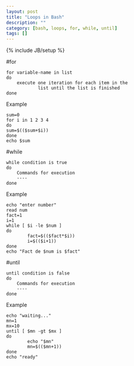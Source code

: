 ```yaml
---
layout: post
title: "Loops in Bash"
description: ""
category: [bash, loops, for, while, until]
tags: []
---
```

{% include JB/setup %}


#for

    for variable-name in list
    do
        execute one iteration for each item in the
                list until the list is finished
    done

Example

    sum=0
    for i in 1 2 3 4
    do
    sum=$(($sum+$i))
    done
    echo $sum


#while

    while condition is true
    do
        Commands for execution
        ----
    done

Example

    echo "enter number"
    read num
    fact=1
    i=1
    while [ $i -le $num ]
    do
            fact=$(($fact*$i))
            i=$(($i+1))
    done
    echo "Fact de $num is $fact"

#until

    until condition is false
    do
        Commands for execution
        ----
    done

Example

    echo "waiting..."
    mn=1
    mx=10
    until [ $mn -gt $mx ]
    do
            echo "$mn"
            mn=$(($mn+1))
    done
    echo "ready"
